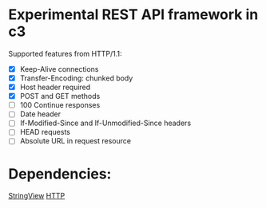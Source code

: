 # Experimental REST API framework in c3

Supported features from HTTP/1.1:
- [x] Keep-Alive connections
- [x] Transfer-Encoding: chunked body
- [x] Host header required
- [x] POST and GET methods
- [ ] 100 Continue responses
- [ ] Date header
- [ ] If-Modified-Since and If-Unmodified-Since headers
- [ ] HEAD requests
- [ ] Absolute URL in request resource

# Dependencies:
[StringView](https://github.com/pires22/sv)
[HTTP](https://github.com/pires22/http)
